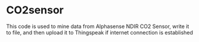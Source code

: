 # CO2sensor
This code is used to mine data from Alphasense NDIR CO2 Sensor, write it to file, and then upload it to Thingspeak if internet connection is established
